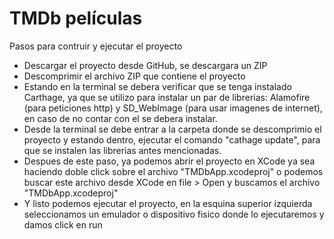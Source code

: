# TMDb películas
Pasos para contruir y ejecutar el proyecto
  - Descargar el proyecto desde GitHub, se descargara un ZIP
  - Descomprimir el archivo ZIP que contiene el proyecto 
  - Estando en la terminal se debera verificar que se tenga instalado Carthage, ya que se utilizo para instalar un par de librerias: Alamofire (para peticiones http) y SD_WebImage (para usar imagenes de internet), en caso de no contar con el se debera instalar.
  - Desde la terminal se debe entrar a la carpeta donde se descomprimio el proyecto y estando dentro, ejecutar el comando "cathage update", para que se instalen las librerias antes mencionadas.
  - Despues de este paso, ya podemos abrir el proyecto en XCode ya sea haciendo doble click sobre el archivo "TMDbApp.xcodeproj" o podemos buscar este archivo desde XCode en file > Open y buscamos el archivo "TMDbApp.xcodeproj" 
  - Y listo podemos ejecutar el proyecto, en la esquina superior izquierda seleccionamos un emulador o dispositivo fisico donde lo ejecutaremos y damos click en run
